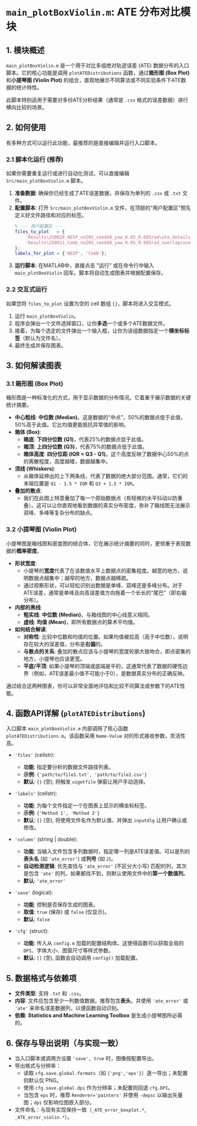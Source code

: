 
# `main_plotBoxViolin.m`: ATE 分布对比模块

## 1. 模块概述

`main_plotBoxViolin.m` 是一个用于对比多组绝对轨迹误差 (ATE) 数据分布的入口脚本。它的核心功能是调用 `plotATEDistributions` 函数，通过**箱形图 (Box Plot)** 和**小提琴图 (Violin Plot)** 的组合，直观地展示不同算法或不同实验条件下ATE数据的统计特性。

此脚本特别适用于需要对多份ATE分析结果（通常是 `.csv` 格式的误差数据）进行横向比较的场景。

## 2. 如何使用

有多种方式可以运行此功能，最推荐的是直接编辑并运行入口脚本。

### 2.1 脚本化运行 (推荐)

如果你需要重复运行或进行自动化测试，可以直接编辑 `Src/main_plotBoxViolin.m` 脚本。

1.  **准备数据**: 确保你已经生成了ATE误差数据，并保存为单列的 `.csv` 或 `.txt` 文件。
2.  **配置脚本**: 打开 `Src/main_plotBoxViolin.m` 文件，在顶部的“用户配置区”预先定义好文件路径和对应的标签。
    ```matlab
    % --- 用户配置区 ---
    files_to_plot   = {
        'Results\250828_NESP_noINS_seed40_yaw_0.05_0.005rad\ate_details_optimized.csv',...
        'Results\250911_Comb_noINS_seed40_yaw_0.05_0.005rad_overlapcoverage_0.5\ate_details_optimized.csv'
    };
    labels_for_plot = {'NESP', 'Comb'};
    ```
3.  **运行脚本**: 在MATLAB中，直接点击 "运行" 或在命令行中输入 `main_plotBoxViolin` 回车。脚本将自动生成图表并根据配置保存。

### 2.2 交互式运行

如果您将 `files_to_plot` 设置为空的 cell 数组 `{}`，脚本将进入交互模式。

1.  运行 `main_plotBoxViolin`。
2.  程序会弹出一个文件选择窗口，让你**多选**一个或多个ATE数据文件。
3.  接着，为每个选定的文件弹出一个输入框，让你为该组数据指定一个**横坐标标签**（默认为文件名）。
4.  最终生成并保存图表。

## 3. 如何解读图表

### 3.1 箱形图 (Box Plot)

箱形图是一种标准化的方式，用于显示数据的分布情况。它着重于展示数据的关键统计摘要。

-   **中心粗线**: **中位数 (Median)**。这是数据的“中点”，50%的数据点低于此值，50%高于此值。它比均值更能抵抗异常值的影响。
-   **箱体 (Box)**:
    -   **箱底**: **下四分位数 (Q1)**，代表25%的数据点低于此值。
    -   **箱顶**: **上四分位数 (Q3)**，代表75%的数据点低于此值。
    -   **箱体高度**: **四分位距 (IQR = Q3 - Q1)**。这个高度反映了数据中心50%的点的离散程度，高度越矮，数据越集中。
-   **须线 (Whiskers)**:
    -   从箱体延伸出的上下两条线，代表了数据的绝大部分范围。通常，它们的末端位置是 `Q1 - 1.5 * IQR` 和 `Q3 + 1.5 * IQR`。
-   **叠加的散点**:
    -   我们在此图上特意叠加了每一个原始数据点（有轻微的水平抖动以防重叠）。这可以让你直观地看到数据的真实分布密度，弥补了箱线图无法展示双峰、多峰等复杂分布的缺点。

### 3.2 小提琴图 (Violin Plot)

小提琴图是箱线图和密度图的结合体，它在展示统计摘要的同时，更侧重于表现数据的**概率密度**。

-   **形状宽度**:
    -   小提琴的**宽度**代表了在该数值水平上数据点的密集程度。越宽的地方，说明数据点越集中；越窄的地方，数据点越稀疏。
    -   通过观察形状，可以轻松识别出数据是单峰、双峰还是多峰分布。对于ATE误差，通常是单峰且向高误差值方向拖着一个长长的“尾巴”（即右偏分布）。
-   **内部的黑线**:
    -   **粗实线**: **中位数 (Median)**，与箱线图的中心线意义相同。
    -   **虚线**: **均值 (Mean)**，即所有数据点的算术平均值。
-   **如何结合解读**:
    -   **对称性**: 比较中位数和均值的位置。如果均值被拉高（高于中位数），说明存在较大的误差值，分布是**右偏**的。
    -   **与散点的关系**: 叠加的散点应该与小提琴的宽度轮廓大致吻合，即点密集的地方，小提琴也应该更宽。
    -   **平底/平顶**: 如果小提琴的顶端或底端是平的，这通常代表了数据的硬性边界（例如，ATE误差最小值不可能小于0），是数据真实分布的正确反映。

通过结合这两种图表，你可以非常全面地评估和比较不同算法或参数下的ATE性能。

## 4. 函数API详解 (`plotATEDistributions`)

入口脚本 `main_plotBoxViolin.m` 内部调用了核心函数 `plotATEDistributions.m`。该函数采用 `Name-Value` 对的形式接收参数，灵活性高。

-   `'files'` (cellstr):
    -   **功能**: 指定要分析的数据文件路径列表。
    -   **示例**: `{'path/to/file1.txt', 'path/to/file2.csv'}`
    -   **默认**: `{}` (空), 将触发 `uigetfile` 弹窗让用户手动选择。

-   `'labels'` (cellstr):
    -   **功能**: 为每个文件指定一个在图表上显示的横坐标标签。
    -   **示例**: `{'Method 1', 'Method 2'}`
    -   **默认**: `{}` (空), 将使用文件名作为默认值，并弹出 `inputdlg` 让用户确认或修改。

-   `'column'` (string | double):
    -   **功能**: 当输入文件包含多列数据时，指定哪一列是ATE误差值。可以是列的**表头名** (如 `'ate_error'`) 或**列号** (如 `2`)。
    -   **自动检测逻辑**: 优先查找与 `'ate_error'` (不区分大小写) 匹配的列，其次是包含 `'ate'` 的列，如果都找不到，则默认使用文件中的**第一个数值列**。
    -   **默认**: `'ate_error'`

-   `'save'` (logical):
    -   **功能**: 控制是否保存生成的图表。
    -   **取值**: `true` (保存) 或 `false` (仅显示)。
    -   **默认**: `false`

-   `'cfg'` (struct):
    -   **功能**: 传入从 `config.m` 加载的配置结构体。这使得函数可以获取全局的 `DPI`、字体大小、图窗尺寸等样式参数。
    -   **默认**: `[]` (空), 函数会自动调用 `config()` 加载配置。

## 5. 数据格式与依赖项

-   **文件类型**: 支持 `.txt` 和 `.csv`。
-   **内容**: 文件应包含至少一列数值数据。推荐包含**表头**，并使用 `'ate_error'` 或 `'ate'` 来命名误差数据列，以便函数自动识别。
-   **依赖**: **Statistics and Machine Learning Toolbox** 是生成小提琴图所必需的。

## 6. 保存与导出说明（与实现一致）

- 当入口脚本或调用方设置 `'save', true` 时，图像按配置导出。
- 导出格式与分辨率：
  - 读取 `cfg.save.global.formats`（如 `{'png','eps'}`）逐一导出；未配置则默认仅 PNG。
  - 使用 `cfg.save.global.dpi` 作为分辨率；未配置则回退 `cfg.DPI`。
  - 当包含 `eps` 时，推荐 `Renderer='painters'` 并使用 `-depsc` 以输出矢量图；`dpi` 仅影响位图嵌入部分。
- 文件命名：与现有实现保持一致（`_ATE_error_boxplot.*`, `_ATE_error_violin.*`）。

